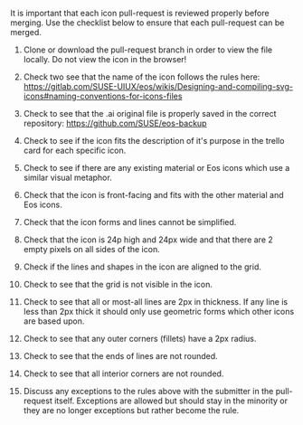 It is important that each icon pull-request is reviewed properly before merging. Use the checklist below to ensure that each pull-request can be merged.

1. Clone or download the pull-request branch in order to view the file locally. Do not view the icon in the browser!

1. Check two see that the name of the icon follows the rules here: https://gitlab.com/SUSE-UIUX/eos/wikis/Designing-and-compiling-svg-icons#naming-conventions-for-icons-files

1. Check to see that the .ai original file is properly saved in the correct repository: https://github.com/SUSE/eos-backup

1. Check to see if the icon fits the description of it's purpose in the trello card for each specific icon.

1. Check to see if there are any existing material or Eos icons which use a similar visual metaphor.

1. Check that the icon is front-facing and fits with the other material and Eos icons.

1. Check that the icon forms and lines cannot be simplified.

1. Check that the icon is 24p high and 24px wide and that there are 2 empty pixels on all sides of the icon.

1. Check if the lines and shapes in the icon are aligned to the grid.

1. Check to see that the grid is not visible in the icon.

1. Check to see that all or most-all lines are 2px in thickness. If any line is less than 2px thick it should only use geometric forms which other icons are based upon.

1. Check to see that any outer corners (fillets) have a 2px radius. 

1. Check to see that the ends of lines are not rounded.

1. Check to see that all interior corners are not rounded.

1. Discuss any exceptions to the rules above with the submitter in the pull-request itself. Exceptions are allowed but should stay in the minority or they are no longer exceptions but rather become the rule.